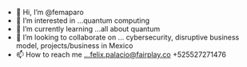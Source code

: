 - 👋 Hi, I’m @femaparo
- 👀 I’m interested in ...quantum computing
- 🌱 I’m currently learning ...all about quantum
- 💞️ I’m looking to collaborate on ... cybersecurity, disruptive business model, projects/business in Mexico
- 📫 How to reach me ...felix.palacio@fairplay.co +525527271476

<!---
femaparo/femaparo is a ✨ special ✨ repository because its `README.md` (this file) appears on your GitHub profile.
You can click the Preview link to take a look at your changes.
--->
